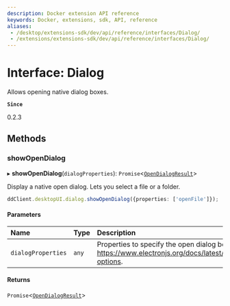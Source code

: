 ```yaml
---
description: Docker extension API reference
keywords: Docker, extensions, sdk, API, reference
aliases:
 - /desktop/extensions-sdk/dev/api/reference/interfaces/Dialog/
 - /extensions/extensions-sdk/dev/api/reference/interfaces/Dialog/
---
```


# Interface: Dialog

Allows opening native dialog boxes.

**`Since`**

0.2.3

## Methods

### showOpenDialog

▸ **showOpenDialog**(`dialogProperties`): `Promise`<[`OpenDialogResult`](OpenDialogResult.md)\>

Display a native open dialog. Lets you select a file or a folder.

```typescript
ddClient.desktopUI.dialog.showOpenDialog({properties: ['openFile']});
```

#### Parameters

| Name | Type | Description |
| :------ | :------ | :------ |
| `dialogProperties` | `any` | Properties to specify the open dialog behaviour, see https://www.electronjs.org/docs/latest/api/dialog#dialogshowopendialogbrowserwindow-options. |

#### Returns

`Promise`<[`OpenDialogResult`](OpenDialogResult.md)\>
